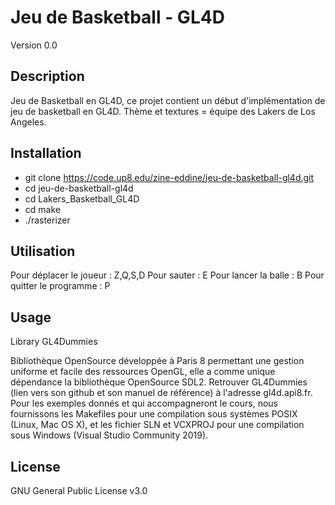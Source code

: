 # Jeu de Basketball - GL4D
Version 0.0


## Description
Jeu de Basketball en GL4D, ce projet contient un début d'implémentation de jeu de basketball en GL4D.
Thème et textures = équipe des Lakers de Los Angeles.


## Installation

 - git clone https://code.up8.edu/zine-eddine/jeu-de-basketball-gl4d.git
 - cd jeu-de-basketball-gl4d
 - cd Lakers_Basketball_GL4D
 - cd make
 - ./rasterizer
 
 
 ## Utilisation
 
Pour déplacer le joueur : Z,Q,S,D
Pour sauter : E 
Pour lancer la balle : B
Pour quitter le programme : P
 

## Usage
Library GL4Dummies

Bibliothèque OpenSource développée à Paris 8 permettant une gestion uniforme et facile des ressources OpenGL, elle a comme unique dépendance la bibliothèque OpenSource SDL2. Retrouver GL4Dummies (lien vers son github et son manuel de référence) à l'adresse gl4d.api8.fr. Pour les exemples donnés et qui accompagneront le cours, nous fournissons les Makefiles pour une compilation sous systèmes POSIX (Linux, Mac OS X), et les fichier SLN et VCXPROJ pour une compilation sous Windows (Visual Studio Community 2019).

## License
GNU General Public License v3.0

